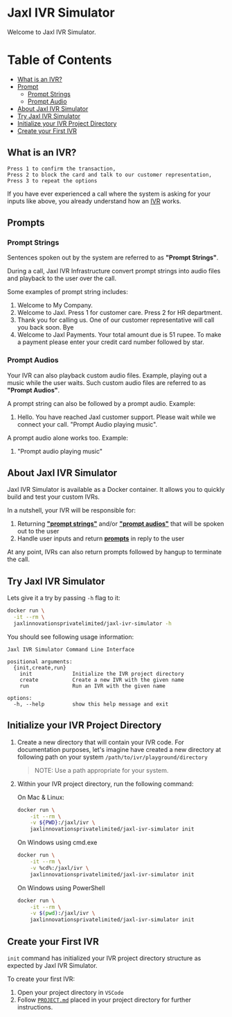 # Jaxl IVR Simulator

Welcome to Jaxl IVR Simulator.

# Table of Contents

- [What is an IVR?](#what-is-an-ivr)
- [Prompt](#prompts)
  - [Prompt Strings](#prompt-strings)
  - [Prompt Audio](#prompt-audios)
- [About Jaxl IVR Simulator](#about-jaxl-ivr-simulator)
- [Try Jaxl IVR Simulator](#try-jaxl-ivr-simulator)
- [Initialize your IVR Project Directory](#initialize-your-ivr-project-directory)
- [Create your First IVR](#create-your-first-ivr)

## What is an IVR?

```
Press 1 to confirm the transaction,
Press 2 to block the card and talk to our customer representation,
Press 3 to repeat the options
```

If you have ever experienced a call where the system is asking for your inputs like above, you already understand how an [IVR](https://en.wikipedia.org/wiki/Interactive_voice_response) works.

## Prompts

### Prompt Strings

Sentences spoken out by the system are referred to as **"Prompt Strings"**.

During a call, Jaxl IVR Infrastructure convert prompt strings into audio files and playback to the user over the call.

Some examples of prompt string includes:

1. Welcome to My Company.
2. Welcome to Jaxl. Press 1 for customer care. Press 2 for HR department.
3. Thank you for calling us. One of our customer representative will call you back soon. Bye
4. Welcome to Jaxl Payments. Your total amount due is 51 rupee. To make a payment please enter your credit card number followed by star.

### Prompt Audios

Your IVR can also playback custom audio files. Example, playing out a music while the user waits. Such custom audio files are referred to as **"Prompt Audios"**.

A prompt string can also be followed by a prompt audio. Example:

1. Hello. You have reached Jaxl customer support. Please wait while we connect your call. "Prompt Audio playing music".

A prompt audio alone works too. Example:

1. "Prompt audio playing music"

## About Jaxl IVR Simulator

Jaxl IVR Simulator is available as a Docker container. It allows you to quickly build and test your custom IVRs.

In a nutshell, your IVR will be responsible for:

1. Returning [**"prompt strings"**](#prompt-strings) and/or [**"prompt audios"**](#prompt-audios) that will be spoken out to the user
2. Handle user inputs and return [**prompts**](#prompts) in reply to the user

At any point, IVRs can also return prompts followed by hangup to terminate the call.

## Try Jaxl IVR Simulator

Lets give it a try by passing `-h` flag to it:

```bash
docker run \
  -it --rm \
  jaxlinnovationsprivatelimited/jaxl-ivr-simulator -h
```

You should see following usage information:

```console
Jaxl IVR Simulator Command Line Interface

positional arguments:
  {init,create,run}
    init             Initialize the IVR project directory
    create           Create a new IVR with the given name
    run              Run an IVR with the given name

options:
  -h, --help         show this help message and exit
```

## Initialize your IVR Project Directory

1. Create a new directory that will contain your IVR code. For documentation purposes, let's imagine have created a new directory at following path on your system `/path/to/ivr/playground/directory`

   > NOTE: Use a path appropriate for your system.

2. Within your IVR project directory, run the following command:

   On Mac & Linux:

   ```bash
   docker run \
       -it --rm \
       -v ${PWD}:/jaxl/ivr \
       jaxlinnovationsprivatelimited/jaxl-ivr-simulator init
   ```

   On Windows using cmd.exe

   ```bash
   docker run \
       -it --rm \
       -v %cd%:/jaxl/ivr \
       jaxlinnovationsprivatelimited/jaxl-ivr-simulator init
   ```

   On Windows using PowerShell

   ```bash
   docker run \
       -it --rm \
       -v $(pwd):/jaxl/ivr \
       jaxlinnovationsprivatelimited/jaxl-ivr-simulator init
   ```

## Create your First IVR

`init` command has initialized your IVR project directory structure as expected by Jaxl IVR Simulator.

To create your first IVR:

1. Open your project directory in `VSCode`
2. Follow [`PROJECT.md`](./PROJECT.md) placed in your project directory for further instructions.
